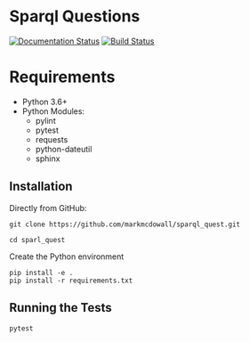 # Sparql Questions

[![Documentation Status](https://readthedocs.org/projects/template-python/badge/?version=latest)](http://template-python.readthedocs.io/en/latest/?badge=latest) [![Build Status](https://travis-ci.org/Ensembl/templat-python.svg?branch=master)](https://travis-ci.org/Ensembl/template-python)

# Requirements
- Python 3.6+
- Python Modules:
  - pylint
  - pytest
  - requests
  - python-dateutil
  - sphinx

Installation
------------

Directly from GitHub:

```
git clone https://github.com/markmcdowall/sparql_quest.git

cd sparl_quest
```

Create the Python environment

```
pip install -e .
pip install -r requirements.txt
```

Running the Tests
-----------------

```
pytest
```
